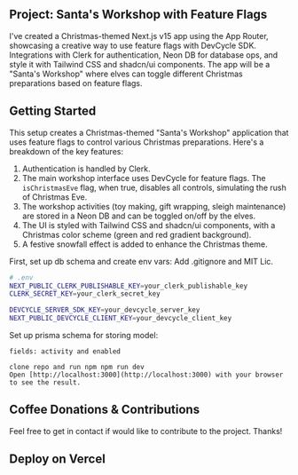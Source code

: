 ## Project: Santa's Workshop with Feature Flags

I've created a Christmas-themed Next.js v15 app using the App Router, showcasing a creative way to use feature flags with DevCycle SDK. Integrations with Clerk for authentication, Neon DB for database ops, and style it with Tailwind CSS and shadcn/ui components. The app will be a "Santa's Workshop" where elves can toggle different Christmas preparations based on feature flags.

## Getting Started

This setup creates a Christmas-themed "Santa's Workshop" application that uses feature flags to control various Christmas preparations. Here's a breakdown of the key features:

1. Authentication is handled by Clerk.
2. The main workshop interface uses DevCycle for feature flags. The `isChristmasEve` flag, when true, disables all controls, simulating the rush of Christmas Eve.
3. The workshop activities (toy making, gift wrapping, sleigh maintenance) are stored in a Neon DB and can be toggled on/off by the elves.
4. The UI is styled with Tailwind CSS and shadcn/ui components, with a Christmas color scheme (green and red gradient background).
5. A festive snowfall effect is added to enhance the Christmas theme.

First, set up db schema and create env vars:
Add .gitignore and MIT Lic.

```bash
# .env
NEXT_PUBLIC_CLERK_PUBLISHABLE_KEY=your_clerk_publishable_key
CLERK_SECRET_KEY=your_clerk_secret_key

DEVCYCLE_SERVER_SDK_KEY=your_devcycle_server_key
NEXT_PUBLIC_DEVCYCLE_CLIENT_KEY=your_devcycle_client_key
```

Set up prisma schema for storing model:

```
fields: activity and enabled

clone repo and run npm npm run dev
Open [http://localhost:3000](http://localhost:3000) with your browser to see the result.
```

## Coffee Donations & Contributions

Feel free to get in contact if would like to contribute to the project. Thanks!

## Deploy on Vercel
